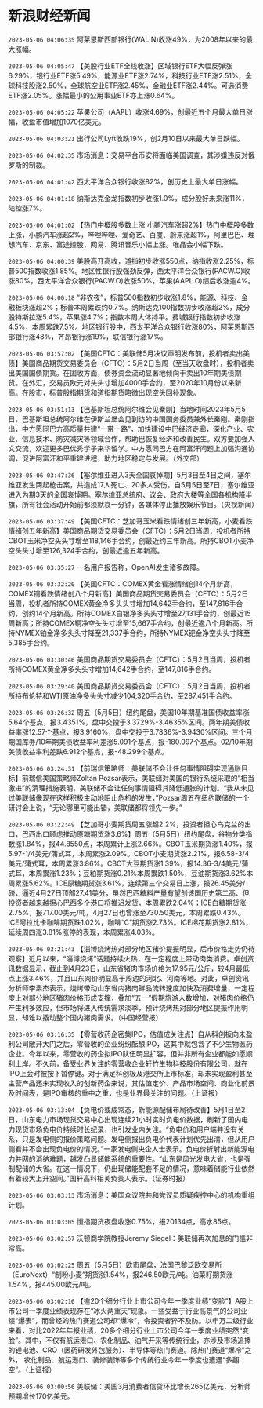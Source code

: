 # 新浪财经新闻
`2023-05-06 04:06:35` 阿莱恩斯西部银行(WAL.N)收涨49%，为2008年以来的最大涨幅。

`2023-05-06 04:05:47` 【美股行业ETF全线收涨】区域银行ETF大幅反弹涨6.29%，银行业ETF涨5.49%，能源业ETF涨2.74%，科技行业ETF涨2.51%，全球科技股涨2.50%，全球航空业ETF涨2.45%，金融业ETF涨2.44%。可选消费ETF涨2.05%。涨幅最小的公用事业ETF亦上涨0.64%。

`2023-05-06 04:05:22` 苹果公司（AAPL）收涨4.69%，创最近五个月最大单日涨幅，收盘市值增加1070亿美元。

`2023-05-06 04:03:21` 出行公司Lyft收跌19%，创2月10日以来最大单日跌幅。

`2023-05-06 04:02:35` 市场消息：交易平台币安将面临美国调查，其涉嫌违反对俄罗斯的制裁。

`2023-05-06 04:01:42` 西太平洋合众银行收涨82%，创历史上最大单日涨幅。

`2023-05-06 04:01:18` 纳斯达克金龙指数初步收涨1.0%，成分股好未来涨11%，陆控涨7%。

`2023-05-06 04:01:02` 【热门中概股多数上涨 小鹏汽车涨超2%】热门中概股多数上涨，小鹏汽车涨超2%，哔哩哔哩、爱奇艺、百度、蔚来涨超1%，阿里巴巴、理想汽车、京东、富途控股、网易、腾讯音乐小幅上涨。唯品会小幅下跌。

`2023-05-06 04:00:39` 美股高开高收，道指初步收涨550点，纳指收涨2.25%，标普500指数收涨1.85%。地区性银行股强劲反弹，西太平洋合众银行(PACW.O)收涨80%，西太平洋合众银行(PACW.O)收涨50%，苹果(AAPL.O)绩后收涨逾4%。

`2023-05-06 04:00:18` “非农夜”，标普500指数初步收涨1.8%，能源、科技、金融板块涨超2%；标普本周累跌约0.7%。纳斯达克100指数初步收涨超2%，成分股特斯拉涨5.4%，苹果涨4.7%；指数本周大体持平。费城银行指数初步收涨4.5%，本周累跌7.5%。地区银行股中，西太平洋合众银行收涨80%，阿莱恩斯西部银行涨48%，齐昂银行涨19%，联信银行涨17%。

`2023-05-06 03:57:02` 【美国CFTC：美联储5月决议声明发布前，投机者卖出美债】美国商品期货交易委员会（CFTC）：5月2日当周（至当天收盘时），投机者卖出美国国债期货。在固收方面，债券资金流动显著地倾向于卖出10年期美债期货。在外汇，交易员欧元对头头寸增加4000手合约，至2020年10月份以来新高。在股市，标普股指期货和道指期货略微出现空头回补现象。

`2023-05-06 03:51:13` 【巴基斯坦总统阿尔维会见秦刚】当地时间2023年5月5日，巴基斯坦总统阿尔维在伊斯兰堡会见到访的中国国务委员兼外长秦刚。秦刚指出，中方愿同巴方高质量共建“一带一路”，加快建设中巴经济走廊，深化产业、农业、信息技术、防灾减灾等领域合作，帮助巴恢复经济和改善民生。双方要加强人文交流，欢迎更多巴优秀学子来华留学。中方愿同巴方在阿富汗问题上加强沟通协调，促进阿富汗和平重建进程，助力地区稳定与发展。（外交部）

`2023-05-06 03:47:36` 【塞尔维亚进入3天全国哀悼期】5月3日至4日之间，塞尔维亚发生两起枪击案，共造成17人死亡、20多人受伤。自5月5日至7日，塞尔维亚进入为期3天的全国哀悼期。塞尔维亚总统府、议会、政府大楼等全国各机构降半旗，所有社会活动开始前都须默哀一分钟，各媒体停止播放娱乐节目。（央视新闻）

`2023-05-06 03:37:49` 【美国CFTC：芝加哥玉米看跌情绪创三年新高，小麦看跌情绪创五年新高】美国商品期货交易委员会（CFTC）：5月2日当周，投机者所持CBOT玉米净空头头寸增至118,146手合约，创最近约三年新高。所持CBOT小麦净空头头寸增至126,324手合约，创最近逾五年新高。

`2023-05-06 03:35:27` 一名用户报告称，OpenAI发生诸多故障。

`2023-05-06 03:32:20` 【美国CFTC：COMEX黄金看涨情绪创14个月新高，COMEX铜看跌情绪创八个月新高】美国商品期货交易委员会（CFTC）：5月2日当周，投机者所持COMEX黄金净多头头寸增加14,642手合约，至147,816手合约，创约14个月新高。所持COMEX白银净多头头寸增至27,131手合约，创最近15周新高；所持COMEX铜净空头头寸增至15,667手合约，创最近逾八个月新高。所持NYMEX铂金净多头头寸降至21,337手合约，所持NYMEX钯金净空头头寸降至5,385手合约。

`2023-05-06 03:30:46` 美国商品期货交易委员会（CFTC）：5月2日当周，投机者所持COMEX黄金净多头头寸增加14,642手合约，至147,816手合约。

`2023-05-06 03:29:40` 美国商品期货交易委员会（CFTC）：5月2日当周，投机者所持布伦特和WTI原油净多头头寸减少104,320手合约，至287,451手合约。

`2023-05-06 03:26:32` 周五（5月5日）纽约尾盘，美国10年期基准国债收益率涨5.64个基点，报3.4351%，盘中交投于3.3729%-3.4635%区间。两年期美债收益率涨12.57个基点，报3.9160%，盘中交投于3.7836%-3.9430%区间。三个月期国库券/10年期美债收益率利差涨5.091个基点，报-180.097个基点。02/10年期美债收益率利差跌6.912个基点，报-48.299个基点。

`2023-05-06 03:24:31` 【前瑞信策略师：美联储不会让任何事情阻碍实现通胀目标】前瑞信美国策略师Zoltan Pozsar表示，美联储对美国的银行系统采取的“相当激进”的清理措施表明，美联储不会让任何事情阻碍其降低通胀的计划。“我从未见过美联储像现在这样积极主动地阻止危机的发生，”Pozsar周五在纽约联储的一个研讨会上说，“无论哪里可能出错，美联储都将领先一步。”

`2023-05-06 03:22:49` 【芝加哥小麦期货周五涨超2.2%，投资者担心乌克兰的出口，巴西出口顾虑推动原糖期货涨3.6%】周五（5月5日）纽约尾盘，谷物分类指数涨1.84%，报44.8550点，本周累计上涨2.66%。CBOT玉米期货涨1.40%，报5.97-1/4美元/蒲式耳，本周累涨2.09%。CBOT小麦期货涨2.21%，报6.58-3/4美元/蒲式耳，本周累涨3.86%。CBOT大豆期货涨1.39%，报14.36-3/4美元/蒲式耳，本周累涨1.23%；豆粕期货涨0.21%本周累跌1.50%，豆油期货涨3.62%本周累涨5.62%。ICE原糖期货涨3.61%，连续第三个交易日上涨，报26.45美分/磅，逼近4月27日顶部27.41美分，虽然巴西糖料产量有望创该国历史第二高、但投资者越来越担心巴西多个港口将推迟发货，本周累跌2.04%；ICE白糖期货涨2.75%，报717.00美元/吨，4月27日也曾涨至730.50美元，本周累跌0.43%。ICE阿拉比卡咖啡期货跌1.02%，咖啡“C”期货涨2.73%。ICE棉花期货涨2.81%，延续周四涨3.81%涨停的表现，本周累涨4.03%。

`2023-05-06 03:21:43` 【淄博烧烤热对部分地区猪价提振明显，后市价格走势仍待观察】近月以来，“淄博烧烤”话题持续火热，在一定程度上带动肉类消费。卓创资讯数据显示，截止到4月23日，山东省猪肉市场价格为17.95元/公斤，较4月最低点上涨3.46%，并且山东肉价明显高于周边的河北、河南等地。对此，卓创资讯分析师李素杰表示，烧烤带动山东省内猪肉鲜品流转速度加快及消费增量，一定程度上对部分地区猪肉价格形成支撑，叠加“五一”假期旅游人数增加，对猪肉价格仍产生利多效应，但市场将进入传统需求淡季，预计烧烤热对部分地区提振作用明显，却难以撬动整个国内猪肉需求。（中国经营报）

`2023-05-06 03:16:35` 【零营收药企密集IPO，估值成关注点】自从科创板向未盈利公司敞开大门之后，零营收的企业纷纷酝酿IPO，这其中就包含了不少生物医药企业。今年以来，零营收的药企拟IPO队伍明显扩容，但并非所有企业都能如愿顺利上岸。不久前，备受业界关注的零营收企业轩竹生物科技股份有限公司，就在IPO上会时被按下暂停键。对于满足科创板及港交所上市标准，却未实现盈利甚至主营产品还未实现收入的创新药企来说，其估值定价、产品市场空间、商业化前景及时间表，是IPO审核的重中之重，也是业界最关注的问题。（上证报）

`2023-05-06 03:13:04` 【负电价或成常态，新能源配储布局待改善】5月1日至2日，山东电力市场现货交易中心出现连续21小时实时负电价数据，刷新了国内电力现货市场负电价持续时长纪录，也引发业内关注。“负电价和用户端并没有关系，只是发电侧的报价策略问题。发电侧报出负电价代表计划优先出清，但从用户侧看并不会出现负电价的情况。”一家发电侧央企人士表示。负电价折射出新能源电力并网的消纳难题，越发凸显储能系统的重要性。“山东是风光发电大省，也是强制配储的大省。在这一情况下，仍出现储能配套不足的情况，意味着储能行业依然有着较大上升空间。”国轩高科相关负责人表示。（证券时报）

`2023-05-06 03:03:13` 市场消息：美国众议院共和党议员质疑疾控中心的机构重组计划。

`2023-05-06 03:03:05` 恒指期货夜盘收涨0.75%，报20134点，高水85点。

`2023-05-06 03:02:57` 沃顿商学院教授Jeremy Siegel：美联储再次加息的门槛非常高。

`2023-05-06 03:02:25` 周五（5月5日）欧市尾盘，法国巴黎泛欧交易所（EuroNext）“制粉小麦”期货涨1.54%，报246.50欧元/吨。油菜籽期货涨1.54%，报445.00欧元/吨。

`2023-05-06 03:02:16` 【逾20个细分行业上市公司今年一季度业绩“变脸”】A股上市公司一季度业绩表现存在“冰火两重天”现象。一些受益于行业高景气的公司业绩“爆表”，而曾经的热门赛道公司却“爆冷”，令投资者猝不及防。以申万二级行业来看，对比2022年年报业绩，20多个细分行业上市公司今年一季度业绩突然“变脸”。其中，不仅有航运港口、农化制品、油气开采等传统行业，亦涉及市场追捧的锂电池、CRO（医药研发外包服务）、半导体等热门赛道。除热门赛道“爆冷”之外， 农化制品、航运港口、装修装饰等多个传统行业今年一季度也遭遇“多翻空”。（上证报）

`2023-05-06 03:00:56` 美联储：美国3月消费者信贷环比增长265亿美元，分析师预期增长170亿美元。

